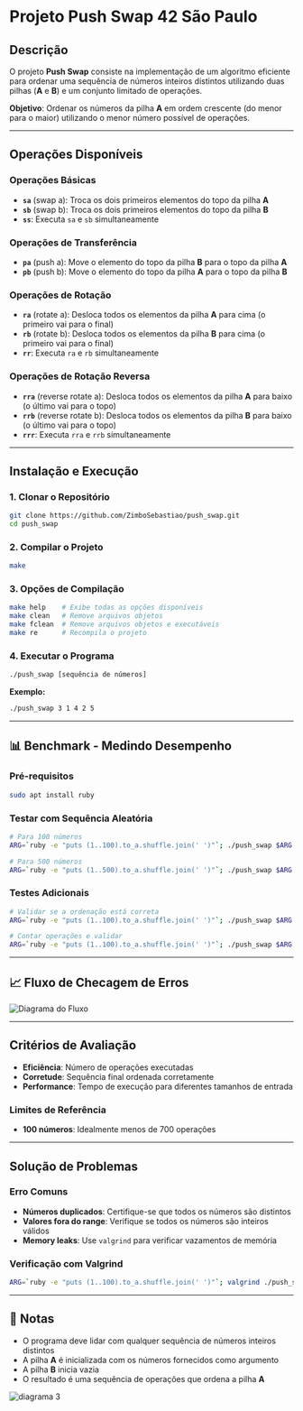# Projeto **Push Swap** 42 São Paulo

## Descrição

O projeto **Push Swap** consiste na implementação de um algoritmo eficiente para ordenar uma sequência de números inteiros distintos utilizando duas pilhas (**A** e **B**) e um conjunto limitado de operações.

**Objetivo**: Ordenar os números da pilha **A** em ordem crescente (do menor para o maior) utilizando o menor número possível de operações.

---

## Operações Disponíveis

### Operações Básicas
- **`sa`** (swap a): Troca os dois primeiros elementos do topo da pilha **A**
- **`sb`** (swap b): Troca os dois primeiros elementos do topo da pilha **B**
- **`ss`**: Executa `sa` e `sb` simultaneamente

### Operações de Transferência
- **`pa`** (push a): Move o elemento do topo da pilha **B** para o topo da pilha **A**
- **`pb`** (push b): Move o elemento do topo da pilha **A** para o topo da pilha **B**

### Operações de Rotação
- **`ra`** (rotate a): Desloca todos os elementos da pilha **A** para cima (o primeiro vai para o final)
- **`rb`** (rotate b): Desloca todos os elementos da pilha **B** para cima (o primeiro vai para o final)
- **`rr`**: Executa `ra` e `rb` simultaneamente

### Operações de Rotação Reversa
- **`rra`** (reverse rotate a): Desloca todos os elementos da pilha **A** para baixo (o último vai para o topo)
- **`rrb`** (reverse rotate b): Desloca todos os elementos da pilha **B** para baixo (o último vai para o topo)
- **`rrr`**: Executa `rra` e `rrb` simultaneamente

---

## Instalação e Execução

### 1. Clonar o Repositório
```bash
git clone https://github.com/ZimboSebastiao/push_swap.git
cd push_swap
```

### 2. Compilar o Projeto
```bash
make
```

### 3. Opções de Compilação
```bash
make help    # Exibe todas as opções disponíveis
make clean   # Remove arquivos objetos
make fclean  # Remove arquivos objetos e executáveis
make re      # Recompila o projeto
```

### 4. Executar o Programa
```bash
./push_swap [sequência de números]
```

**Exemplo:**
```bash
./push_swap 3 1 4 2 5
```

---

## 📊 Benchmark - Medindo Desempenho

### Pré-requisitos
```bash
sudo apt install ruby
```

### Testar com Sequência Aleatória
```bash
# Para 100 números
ARG=`ruby -e "puts (1..100).to_a.shuffle.join(' ')"`; ./push_swap $ARG | wc -l

# Para 500 números  
ARG=`ruby -e "puts (1..500).to_a.shuffle.join(' ')"`; ./push_swap $ARG | wc -l
```

### Testes Adicionais
```bash
# Validar se a ordenação está correta
ARG=`ruby -e "puts (1..100).to_a.shuffle.join(' ')"`; ./push_swap $ARG | ./checker $ARG

# Contar operações e validar
ARG=`ruby -e "puts (1..100).to_a.shuffle.join(' ')"`; ./push_swap $ARG | wc -l && ./push_swap $ARG | ./checker $ARG
```

---

## 📈 Fluxo de Checagem de Erros

![Diagrama do Fluxo](/imgs/flow3.svg)

---

## Critérios de Avaliação

- **Eficiência**: Número de operações executadas
- **Corretude**: Sequência final ordenada corretamente
- **Performance**: Tempo de execução para diferentes tamanhos de entrada

### Limites de Referência
- **100 números**: Idealmente menos de 700 operações

---

## Solução de Problemas

### Erro Comuns
- **Números duplicados**: Certifique-se que todos os números são distintos
- **Valores fora do range**: Verifique se todos os números são inteiros válidos
- **Memory leaks**: Use `valgrind` para verificar vazamentos de memória

### Verificação com Valgrind
```bash
ARG=`ruby -e "puts (1..100).to_a.shuffle.join(' ')"`; valgrind ./push_swap $ARG
```

---

## 📝 Notas

- O programa deve lidar com qualquer sequência de números inteiros distintos
- A pilha **A** é inicializada com os números fornecidos como argumento
- A pilha **B** inicia vazia
- O resultado é uma sequência de operações que ordena a pilha **A**


![diagrama 3](/imgs/flow3.svg)